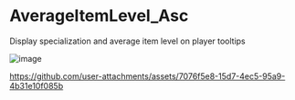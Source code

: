 # AverageItemLevel_Asc
Display specialization and average item level on player tooltips


![image](https://github.com/user-attachments/assets/ea43eb8e-cf6f-4413-ba88-064f3900c018)




https://github.com/user-attachments/assets/7076f5e8-15d7-4ec5-95a9-4b31e10f085b


